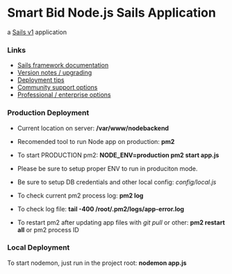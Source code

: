 # Smart Bid Node.js Sails Application

a [Sails v1](https://sailsjs.com) application


### Links

+ [Sails framework documentation](https://sailsjs.com/get-started)
+ [Version notes / upgrading](https://sailsjs.com/documentation/upgrading)
+ [Deployment tips](https://sailsjs.com/documentation/concepts/deployment)
+ [Community support options](https://sailsjs.com/support)
+ [Professional / enterprise options](https://sailsjs.com/enterprise)


### Production Deployment

+ Current location on server: **/var/www/nodebackend**
+ Recomended tool to run Node app on production: **pm2**
+ To start PRODUCTION pm2: **NODE_ENV=production pm2 start app.js**
+ Please be sure to setup proper ENV to run in produciton mode.
+ Be sure to setup DB credentials and other local config: *config/local.js*

+ To check current pm2 process log: **pm2 log**
+ To check log file: **tail -400 /root/.pm2/logs/app-error.log**
+ To restart pm2 after updating app files with *git pull* or other: **pm2 restart all** or pm2 process ID

### Local Deployment

To start nodemon, just run in the project root: **nodemon app.js**